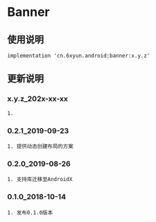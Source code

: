 Banner
===

使用说明
---
```
implementation 'cn.6xyun.android:banner:x.y.z'
```

更新说明
---
### x.y.z_202x-xx-xx
    1. 

### 0.2.1_2019-09-23
    1. 提供动态创建布局的方案

### 0.2.0_2019-08-26
    1. 支持库迁移至AndroidX

### 0.1.0_2018-10-14
    1. 发布0.1.0版本